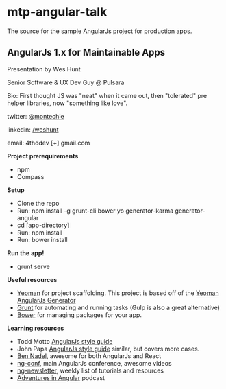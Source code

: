 # mtp-angular-talk
The source for the sample AngularJs project for production apps.

## AngularJs 1.x for Maintainable Apps

Presentation by Wes Hunt

Senior Software & UX Dev Guy @ Pulsara

Bio: First thought JS was "neat" when it came out, then "tolerated" pre helper libraries, now "something like love".

twitter: [@montechie](https://twitter.com/montechie)

linkedin: [/weshunt](https://www.linkedin.com/in/weshunt)

email: 4thddev [+] gmail.com


**Project prerequirements**
* npm
* Compass

**Setup**
* Clone the repo
* Run: npm install -g grunt-cli bower yo generator-karma generator-angular
* cd [app-directory]
* Run: npm install
* Run: bower install

**Run the app!**
* grunt serve

**Useful resources**
* [Yeoman](http://yeoman.io/) for project scaffolding. This project is based off of the 
[Yeoman AngularJs Generator](https://github.com/yeoman/generator-angular)
* [Grunt](http://gruntjs.com/) for automating and running tasks (Gulp is also a great alternative)
* [Bower](http://bower.io/) for managing packages for your app.

**Learning resources**
* Todd Motto [AngularJs style guide](https://github.com/toddmotto/angularjs-styleguide
)
* John Papa [AngularJs style guide](https://github.com/johnpapa/angular-styleguide) similar, but covers more cases.
* [Ben Nadel](http://www.bennadel.com/), awesome for both AngularJs and React
* [ng-conf](https://www.youtube.com/user/ngconfvideos), main AngularJs conference, awesome videos 
* [ng-newsletter](http://www.ng-newsletter.com/), weekly list of tutorials and resources 
* [Adventures in Angular](https://devchat.tv/adventures-in-angular) podcast 
